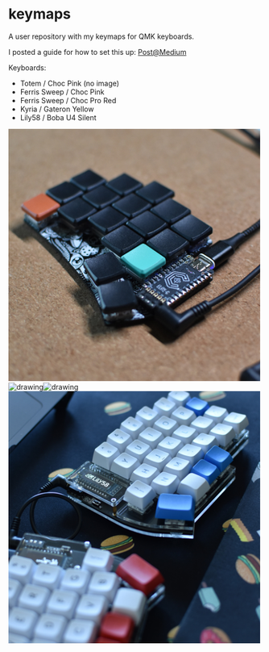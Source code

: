 # keymaps
A user repository with my keymaps for QMK keyboards.

I posted a guide for how to set this up: [Post@Medium](https://medium.com/@patrick.elmquist/separate-keymap-repo-for-qmk-136ff5a419bd)

Keyboards:
- Totem / Choc Pink (no image)
- Ferris Sweep / Choc Pink
- Ferris Sweep / Choc Pro Red
- Kyria / Gateron Yellow
- Lily58 / Boba U4 Silent

<img src="images/sweep-pink.jpg" alt="drawing" width="500"/><img src="images/sweep-pro-red.jpg" alt="drawing" width="500"/><img src="images/kyria.jpg" alt="drawing" width="500"/><img src="images/lily58.jpg" alt="drawing" width="500"/>
